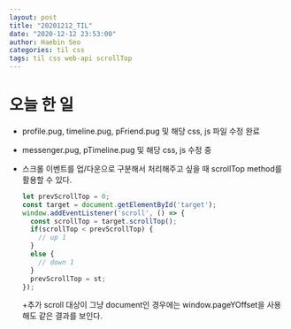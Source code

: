 ```yaml
---
layout: post
title: "20201212_TIL"
date: "2020-12-12 23:53:00"
author: Haebin Seo
categories: til css
tags: til css web-api scrollTop
---
```

# 오늘 한 일
- profile.pug, timeline.pug, pFriend.pug 및 해당 css, js 파일 수정 완료

- messenger.pug, pTimeline.pug 및 해당 css, js 수정 중

- 스크롤 이벤트를 업/다운으로 구분해서 처리해주고 싶을 때 scrollTop method를 활용할 수 있다.  
  ```js
  let prevScrollTop = 0;
  const target = document.getElementById('target');
  window.addEventListener('scroll', () => {
    const scrollTop = target.scrollTop();
    if(scrollTop < prevScrollTop) {
      // up 1
    }
    else {
      // down 1
    }
    prevScrollTop = st;
  });
  ```

  +추가
  scroll 대상이 그냥 document인 경우에는 window.pageYOffset을 사용해도 같은 결과를 보인다.
